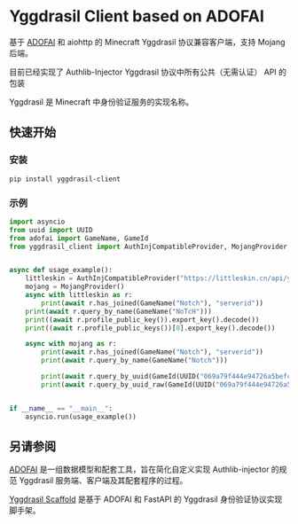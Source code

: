 # Yggdrasil Client based on ADOFAI

基于 [ADOFAI](https://github.com/silverteal/adofai) 和 aiohttp 的 Minecraft Yggdrasil 协议兼容客户端，支持
Mojang 后端。

目前已经实现了 Authlib-Injector Yggdrasil 协议中所有公共（无需认证） API 的包装

Yggdrasil 是 Minecraft 中身份验证服务的实现名称。

## 快速开始

### 安装

```shell
pip install yggdrasil-client
```

### 示例

```python
import asyncio
from uuid import UUID
from adofai import GameName, GameId
from yggdrasil_client import AuthInjCompatibleProvider, MojangProvider


async def usage_example():
    littleskin = AuthInjCompatibleProvider("https://littleskin.cn/api/yggdrasil")
    mojang = MojangProvider()
    async with littleskin as r:
        print(await r.has_joined(GameName("Notch"), "serverid"))
    print(await r.query_by_name(GameName("NoTcH")))
    print((await r.profile_public_key()).export_key().decode())
    print((await r.profile_public_keys())[0].export_key().decode())

    async with mojang as r:
        print(await r.has_joined(GameName("Notch"), "serverid"))
        print(await r.query_by_name(GameName("Notch")))

        print(await r.query_by_uuid(GameId(UUID("069a79f444e94726a5befca90e38aaf5"))))
        print(await r.query_by_uuid_raw(GameId(UUID("069a79f444e94726a5befca90e38aaf5"))))


if __name__ == "__main__":
    asyncio.run(usage_example())

```

## 另请参阅

[ADOFAI](https://github.com/silverteal/adofai) 是一组数据模型和配套工具，旨在简化自定义实现 Authlib-injector 的规范
Yggdrasil 服务端、客户端及其配套程序的过程。

[Yggdrasil Scaffold](https://github.com/silverteal/yggdrasil-scaffold) 是基于 ADOFAI 和 FastAPI 的 Yggdrasil
身份验证协议实现脚手架。